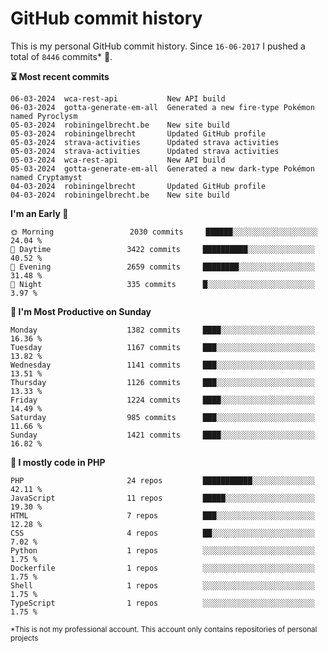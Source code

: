 # GitHub commit history
This is my personal GitHub commit history. Since <!--START_SECTION:first-commit-date-->`16-06-2017`<!--END_SECTION:first-commit-date--> I pushed a total of <!--START_SECTION:total-commit-count-->`8446`<!--END_SECTION:total-commit-count--> commits* 🎉.

<!--START_SECTION:most-recent-commits-->
**⏳ Most recent commits**
                                        
```text
06-03-2024  wca-rest-api           New API build
06-03-2024  gotta-generate-em-all  Generated a new fire-type Pokémon named Pyroclysm
05-03-2024  robiningelbrecht.be    New site build
05-03-2024  robiningelbrecht       Updated GitHub profile
05-03-2024  strava-activities      Updated strava activities
05-03-2024  strava-activities      Updated strava activities
05-03-2024  wca-rest-api           New API build
05-03-2024  gotta-generate-em-all  Generated a new dark-type Pokémon named Cryptamyst
04-03-2024  robiningelbrecht       Updated GitHub profile
04-03-2024  robiningelbrecht.be    New site build
```
<!--END_SECTION:most-recent-commits-->  

<!--START_SECTION:commits-per-day-time-->
**I&#039;m an Early 🐤**

```text
🌞 Morning                 2030 commits     ██████░░░░░░░░░░░░░░░░░░░   24.04 %
🌆 Daytime                 3422 commits     ██████████░░░░░░░░░░░░░░░   40.52 %
🌃 Evening                 2659 commits     ████████░░░░░░░░░░░░░░░░░   31.48 %
🌙 Night                   335 commits      █░░░░░░░░░░░░░░░░░░░░░░░░   3.97 %
```
<!--END_SECTION:commits-per-day-time-->  

<!--START_SECTION:commits-per-weekday-->
**📅 I&#039;m Most Productive on Sunday**

```text
Monday                    1382 commits     ████░░░░░░░░░░░░░░░░░░░░░   16.36 %
Tuesday                   1167 commits     ███░░░░░░░░░░░░░░░░░░░░░░   13.82 %
Wednesday                 1141 commits     ███░░░░░░░░░░░░░░░░░░░░░░   13.51 %
Thursday                  1126 commits     ███░░░░░░░░░░░░░░░░░░░░░░   13.33 %
Friday                    1224 commits     ████░░░░░░░░░░░░░░░░░░░░░   14.49 %
Saturday                  985 commits      ███░░░░░░░░░░░░░░░░░░░░░░   11.66 %
Sunday                    1421 commits     ████░░░░░░░░░░░░░░░░░░░░░   16.82 %
```
<!--END_SECTION:commits-per-weekday-->  

<!--START_SECTION:repos-per-language-->
**💬 I mostly code in PHP**

```text
PHP                       24 repos         ███████████░░░░░░░░░░░░░░   42.11 %
JavaScript                11 repos         █████░░░░░░░░░░░░░░░░░░░░   19.30 %
HTML                      7 repos          ███░░░░░░░░░░░░░░░░░░░░░░   12.28 %
CSS                       4 repos          ██░░░░░░░░░░░░░░░░░░░░░░░   7.02 %
Python                    1 repos          ░░░░░░░░░░░░░░░░░░░░░░░░░   1.75 %
Dockerfile                1 repos          ░░░░░░░░░░░░░░░░░░░░░░░░░   1.75 %
Shell                     1 repos          ░░░░░░░░░░░░░░░░░░░░░░░░░   1.75 %
TypeScript                1 repos          ░░░░░░░░░░░░░░░░░░░░░░░░░   1.75 %
```
<!--END_SECTION:repos-per-language-->  

<sub>*This is not my professional account. This account only contains repositories of personal projects</sub>
